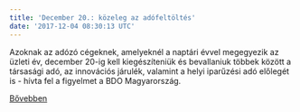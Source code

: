 ```yaml
---
title: 'December 20.: közeleg az adófeltöltés'
date: '2017-12-04 08:30:13 UTC'
---
```


Azoknak az adózó cégeknek, amelyeknél a naptári évvel megegyezik az üzleti év,  december 20-ig kell kiegészíteniük és bevallaniuk többek között a társasági adó, az innovációs járulék, valamint a helyi iparűzési adó előlegét is - hívta fel a figyelmet a BDO Magyarország.


[Bővebben](http://ift.tt/2iKy6vw)

